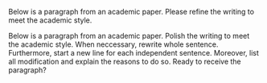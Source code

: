 

Below is a paragraph from an academic paper. Please refine the writing to meet the academic style.


Below is a paragraph from an academic paper. Polish the writing to meet the academic style. When neccessary, rewrite whole sentence. Furthermore, start a new line for each independent sentence. Moreover, list all modification and explain the reasons to do so. Ready to receive the paragraph?

